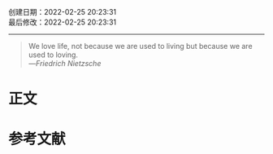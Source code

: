 创建日期：2022-02-25 20:23:31  
最后修改：2022-02-25 20:23:31

- - -
> We love life, not because we are used to living but because we are used to loving.  
>—<cite>Friedrich Nietzsche</cite>

# 正文

# 参考文献
